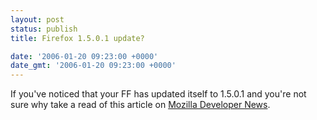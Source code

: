 ```yaml
---
layout: post
status: publish
title: Firefox 1.5.0.1 update?

date: '2006-01-20 09:23:00 +0000'
date_gmt: '2006-01-20 09:23:00 +0000'
---
```

If you've noticed that your FF has updated itself to 1.5.0.1 and you're not sure why take a read of this article on <a href="http://developer.mozilla.org/devnews/index.php/2006/01/19/what-the-heck-is-with-this-1501-update/" target="_blank">Mozilla Developer News</a>.
